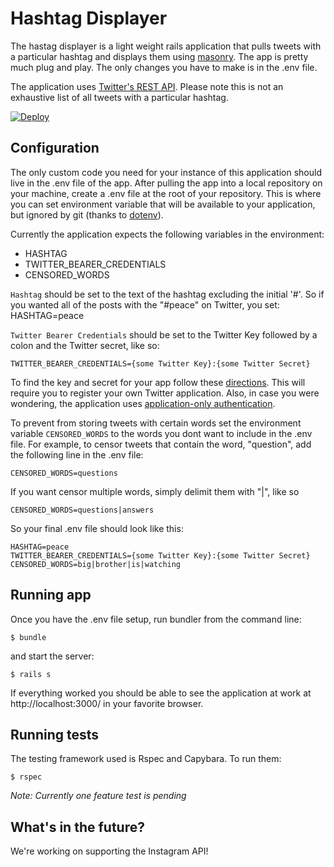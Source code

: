 Hashtag Displayer
=================

The hastag displayer is a light weight rails application that pulls tweets with a particular hashtag and displays them using [masonry](http://masonry.desandro.com/). The app is pretty much plug and play. The only changes you have to make is in the .env file.

The application uses [Twitter's REST API](https://dev.twitter.com/rest/reference/get/search/tweets). Please note this is not an exhaustive list of all tweets with a particular hashtag. 

[![Deploy](https://www.herokucdn.com/deploy/button.png)](https://heroku.com/deploy?template=https://github.com/anirudh-eka/hashtag_displayer.git)

Configuration
-------------
The only custom code you need for your instance of this application should live in the .env file of the app. After pulling the app into a local repository on your machine, create a .env file at the root of your repository. This is where you can set environment variable that will be available to your application, but ignored by git (thanks to [dotenv](https://github.com/bkeepers/dotenv)).

Currently the application expects the following variables in the environment:
-	HASHTAG
-	TWITTER_BEARER_CREDENTIALS
-	CENSORED_WORDS

`Hashtag` should be set to the text of the hashtag excluding the initial '#'. So if you wanted all of the posts with the "#peace" on Twitter, you set: 
	HASHTAG=peace

`Twitter Bearer Credentials` should be set to the Twitter Key followed by a colon and the Twitter secret, like so:

	TWITTER_BEARER_CREDENTIALS={some Twitter Key}:{some Twitter Secret}

To find the key and secret for your app follow these [directions](https://dev.twitter.com/oauth/overview/application-owner-access-tokens). This will require you to register your own Twitter application. Also, in case you were wondering, the application uses [application-only authentication](https://dev.twitter.com/oauth/application-only).

To prevent from storing tweets with certain words set the environment variable `CENSORED_WORDS` to the words you dont want to include in the .env file. For example, to censor tweets that contain the word, "question", add the following line in the .env file:

	CENSORED_WORDS=questions

If you want censor multiple words, simply delimit them with "|", like so

	CENSORED_WORDS=questions|answers

So your final .env file should look like this:

	HASHTAG=peace
	TWITTER_BEARER_CREDENTIALS={some Twitter Key}:{some Twitter Secret}
	CENSORED_WORDS=big|brother|is|watching
	

Running app
-----------

Once you have the .env file setup, run bundler from the command line:

	$ bundle

and start the server:

	$ rails s

If everything worked you should be able to see the application at work at http://localhost:3000/ in your favorite browser.

Running tests
-------------

The testing framework used is Rspec and Capybara. To run them:

	$ rspec

*Note: Currently one feature test is pending*


What's in the future?
---------------------
We're working on supporting the Instagram API!